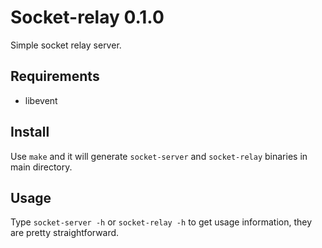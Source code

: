 Socket-relay 0.1.0
==========

Simple socket relay server.

Requirements
----------

* libevent

Install
----------

Use `make` and it will generate `socket-server` and `socket-relay` binaries in main directory.


Usage
----------

Type `socket-server -h` or `socket-relay -h` to get usage information, they are pretty straightforward.
